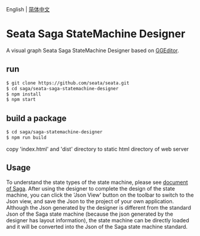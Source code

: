 English | [简体中文](README.zh-CN.md)

# Seata Saga StateMachine Designer

A visual graph Seata Saga StateMachine Designer based on [GGEditor](https://github.com/alibaba/GGEditor).

## run

```sh
$ git clone https://github.com/seata/seata.git
$ cd saga/seata-saga-statemachine-designer
$ npm install
$ npm start
```

## build a package
```sh
$ cd saga/saga-statemachine-designer
$ npm run build
```

copy 'index.html' and 'dist' directory to static html directory of web server

## Usage
To understand the state types of the state machine, please see [document of Saga](https://seata.io/zh-cn/docs/user/saga.html). After using the designer to complete the design of the state machine, you can click the 'Json View' button on the toolbar to switch to the Json view, and save the Json to the project of your own application. Although the Json generated by the designer is different from the standard Json of the Saga state machine (because the json generated by the designer has layout information), the state machine can be directly loaded and it will be converted into the Json of the Saga state machine standard.
